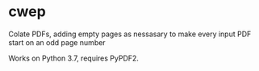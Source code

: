 # cwep
Colate PDFs, adding empty pages as nessasary to make every input PDF start on an odd page number

Works on Python 3.7, requires PyPDF2.
